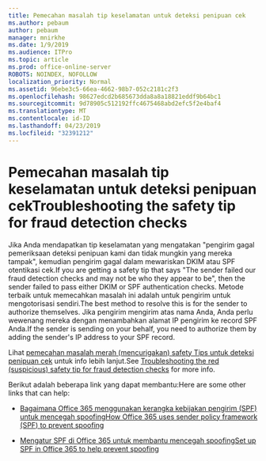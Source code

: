 ```yaml
---
title: Pemecahan masalah tip keselamatan untuk deteksi penipuan cek
ms.author: pebaum
author: pebaum
manager: mnirkhe
ms.date: 1/9/2019
ms.audience: ITPro
ms.topic: article
ms.prod: office-online-server
ROBOTS: NOINDEX, NOFOLLOW
localization_priority: Normal
ms.assetid: 96ebe3c5-66ea-4662-98b7-052c2181c2f3
ms.openlocfilehash: 98627edcd2b685673dda8a8a18821eddf9b64bc1
ms.sourcegitcommit: 9d78905c512192ffc4675468abd2efc5f2e4baf4
ms.translationtype: MT
ms.contentlocale: id-ID
ms.lasthandoff: 04/23/2019
ms.locfileid: "32391212"
---
```

# <a name="troubleshooting-the-safety-tip-for-fraud-detection-checks"></a><span data-ttu-id="71530-102">Pemecahan masalah tip keselamatan untuk deteksi penipuan cek</span><span class="sxs-lookup"><span data-stu-id="71530-102">Troubleshooting the safety tip for fraud detection checks</span></span>



<span data-ttu-id="71530-103">Jika Anda mendapatkan tip keselamatan yang mengatakan "pengirim gagal pemeriksaan deteksi penipuan kami dan tidak mungkin yang mereka tampak", kemudian pengirim gagal dalam mewariskan DKIM atau SPF otentikasi cek.</span><span class="sxs-lookup"><span data-stu-id="71530-103">If you are getting a safety tip that says "The sender failed our fraud detection checks and may not be who they appear to be", then the sender failed to pass either DKIM or SPF authentication checks.</span></span> <span data-ttu-id="71530-104">Metode terbaik untuk memecahkan masalah ini adalah untuk pengirim untuk mengotorisasi sendiri.</span><span class="sxs-lookup"><span data-stu-id="71530-104">The best method to resolve this is for the sender to authorize themselves.</span></span> <span data-ttu-id="71530-105">Jika pengirim mengirim atas nama Anda, Anda perlu wewenang mereka dengan menambahkan alamat IP pengirim ke record SPF Anda.</span><span class="sxs-lookup"><span data-stu-id="71530-105">If the sender is sending on your behalf, you need to authorize them by adding the sender's IP address to your SPF record.</span></span>
  
<span data-ttu-id="71530-106">Lihat [pemecahan masalah merah (mencurigakan) safety Tips untuk deteksi penipuan cek](https://blogs.msdn.microsoft.com/tzink/2016/11/02/troubleshooting-the-red-suspicious-safety-tip-for-fraud-detection-checks/) untuk info lebih lanjut.</span><span class="sxs-lookup"><span data-stu-id="71530-106">See [Troubleshooting the red (suspicious) safety tip for fraud detection checks](https://blogs.msdn.microsoft.com/tzink/2016/11/02/troubleshooting-the-red-suspicious-safety-tip-for-fraud-detection-checks/) for more info.</span></span> 
  
<span data-ttu-id="71530-107">Berikut adalah beberapa link yang dapat membantu:</span><span class="sxs-lookup"><span data-stu-id="71530-107">Here are some other links that can help:</span></span>
  
- [<span data-ttu-id="71530-108">Bagaimana Office 365 menggunakan kerangka kebijakan pengirim (SPF) untuk mencegah spoofing</span><span class="sxs-lookup"><span data-stu-id="71530-108">How Office 365 uses sender policy framework (SPF) to prevent spoofing</span></span>](https://docs.microsoft.com/office365/SecurityCompliance/how-office-365-uses-spf-to-prevent-spoofing)
    
- [<span data-ttu-id="71530-109">Mengatur SPF di Office 365 untuk membantu mencegah spoofing</span><span class="sxs-lookup"><span data-stu-id="71530-109">Set up SPF in Office 365 to help prevent spoofing</span></span>](https://docs.microsoft.com/office365/SecurityCompliance/set-up-spf-in-office-365-to-help-prevent-spoofing)
    

